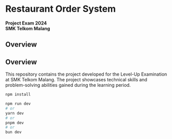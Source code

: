 # Restaurant Order System  
**Project Exam 2024**  
**SMK Telkom Malang**

## Overview  
## Overview  
This repository contains the project developed for the Level-Up Examination at SMK Telkom Malang. The project showcases technical skills and problem-solving abilities gained during the learning period.

```bash
npm install
```

```bash
npm run dev
# or
yarn dev
# or
pnpm dev
# or
bun dev
```
